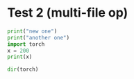 # Test 2 (multi-file op)

```python
print("new one")
print("another one")
import torch
x = 200
print(x)
```
```python
dir(torch)
```
